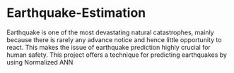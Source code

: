 # Earthquake-Estimation
Earthquake is one of the most devastating natural catastrophes, mainly because there is rarely any advance notice and hence little opportunity to react. This makes the issue of earthquake prediction highly crucial for human safety. This project offers a technique for predicting earthquakes by using Normalized ANN

